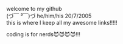 welcome to my github      
(づ￣ ³￣)づ 
he/him/his 20/7/2005           
this is where I keep all my awesome links!!!!! 

coding is for nerds😈😈😈😈!!! 
<!---
puppycide/puppycide is a ✨ special ✨ repository because its `README.md` (this file) appears on your GitHub profile.
You can click the Preview link to take a look at your changes.
--->
